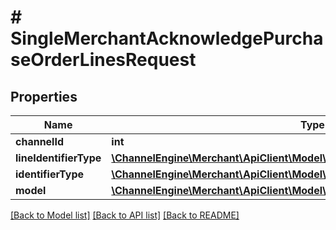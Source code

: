 # # SingleMerchantAcknowledgePurchaseOrderLinesRequest

## Properties

Name | Type | Description | Notes
------------ | ------------- | ------------- | -------------
**channelId** | **int** |  | [optional]
**lineIdentifierType** | [**\ChannelEngine\Merchant\ApiClient\Model\PurchaseOrderLineIdentifierType**](PurchaseOrderLineIdentifierType.md) |  | [optional]
**identifierType** | [**\ChannelEngine\Merchant\ApiClient\Model\PurchaseOrderIdentifierType**](PurchaseOrderIdentifierType.md) |  | [optional]
**model** | [**\ChannelEngine\Merchant\ApiClient\Model\MerchantAcknowledgePurchaseOrder**](MerchantAcknowledgePurchaseOrder.md) |  | [optional]

[[Back to Model list]](../../README.md#models) [[Back to API list]](../../README.md#endpoints) [[Back to README]](../../README.md)
